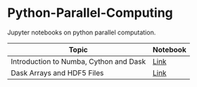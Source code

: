 # Python-Parallel-Computing
Jupyter notebooks on python parallel computation.

| Topic | Notebook |
| ------ | ------ |
| Introduction to Numba, Cython and Dask | [Link](https://github.com/ryzbaka/Python-Parallel-Computing/blob/master/PC.ipynb) | 
| Dask Arrays and HDF5 Files | [Link](https://github.com/ryzbaka/Python-Parallel-Computing/blob/master/Dask_Arrays_and_HDF5.ipynb) |
